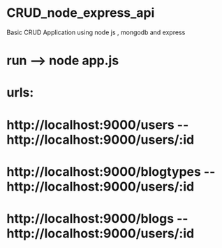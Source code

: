 # CRUD_node_express_api
Basic CRUD Application using node js , mongodb and express


# run --> node app.js

# urls:

# http://localhost:9000/users -- http://localhost:9000/users/:id

# http://localhost:9000/blogtypes -- http://localhost:9000/users/:id

# http://localhost:9000/blogs -- http://localhost:9000/users/:id
